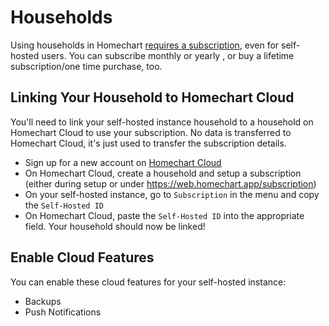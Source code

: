# Households

Using households in Homechart [requires a subscription](https://homechart.app/pricing/), even for self-hosted users.  You can subscribe monthly or yearly , or buy a lifetime subscription/one time purchase, too.

## Linking Your Household to Homechart Cloud

You'll need to link your self-hosted instance household to a household on Homechart Cloud to use your subscription.  No data is transferred to Homechart Cloud, it's just used to transfer the subscription details.

- Sign up for a new account on [Homechart Cloud](https://web.homechart.app)
- On Homechart Cloud, create a household and setup a subscription (either during setup or under https://web.homechart.app/subscription)
- On your self-hosted instance, go to `Subscription` in the menu and copy the `Self-Hosted ID`
- On Homechart Cloud, paste the `Self-Hosted ID` into the appropriate field.  Your household should now be linked!

## Enable Cloud Features

You can enable these cloud features for your self-hosted instance:

- Backups
- Push Notifications
